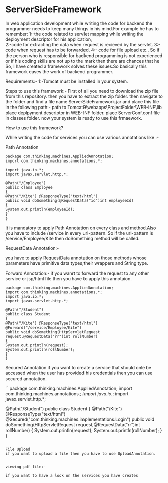 # ServerSideFramework
In web application development while writing the code for backend the programmer needs to keep many things in his mind.For example he has to remember:
1:-the code related to servlet mapping  while writing  the deployment descriptor for his application,  
2:-code for extracting the data when request is recieved by the servlet.
3:-code when request has to be forwarded.
4:- code for file upload etc..
So if the person who is responsible for backend programming is not experienced or  if his coding skills are not up to the mark then there are chances that he 
So, I have created a framework solves these issues.So basically  this framework eases the work of backend programmer.


Requirements:-
1:-Tomcat must be installed in your system.

Steps to use this framework:-
First of all you need to download the zip file from this repository.
then you have to extract the zip folder.
then navigate to the folder and find a file name ServerSideFramework.jar and place this file in the following path:-
path to Tomcat9\webapps\ProjectFolder\WEB-INF\lib
place deplpyment descriptor in WEB-INF folder.
place ServerConf.conf file in classes folder.
now your system is ready to use this frmaework.

How to use this framework?

While writing the code for services you can use various annotations like :-


Path Annotation

```
package com.thinking.machines.AppliedAnnotation;
import com.thinking.machines.annotations.*;

import java.io.*;
import javax.servlet.http.*;

@Path("/Employee")
public class Employee
{
@Path("/Kite") @ResponseType("text/html") 
public void doSomething(@RequestData("id")int employeeId)
{
System.out.println(employeeId);
}
}
```
It is mandatory to apply Path Annotation on every class and method.Also you have to include /service in every url-pattern.
So if the url-pattern is /service/Employee/Kite then doSomething method will be called.


RequestData Annotation:-

you have to apply RequestData annotation on those methods whose parameters have primitive data types,their wrappers and String type.

Forward Annotation:-
if you wanrt to forward the request to any other service or jsp/html file then you have to apply this annotaion.

```
package com.thinking.machines.AppliedAnnotation;
import com.thinking.machines.annotations.*;
import java.io.*;
import javax.servlet.http.*;

@Path("/Student")
public class Student
{
@Path("/Kite") @ResponseType("text/html") @Forward("/service/Employee/Kite")
public void doSomething(HttpServletRequest request,@RequestData("rr")int rollNumber)
{
System.out.println(request);
System.out.println(rollNumber);
}
}
```
Secured Annotation 
if you want to create a service that should onle be accessed when the user has provided his credentials then you can use secured annotation.

``
package com.thinking.machines.AppliedAnnotation;
import com.thinking.machines.annotations.*;
import java.io.*;
import javax.servlet.http.*;

@Path("/Student")
public class Student
{
@Path("/Kite") @ResponseType("text/html") @Secured("com.thinking.machines.implementations.Login")
public void doSomething(HttpServletRequest request,@RequestData("rr")int rollNumber)
{
System.out.println(request);
System.out.println(rollNumber);
}
}
```

File Upload 
if you want to upload a file then you have to use UploadAnnotation.


viewing pdf file:-

if you want to have a look on the services you have creates 











